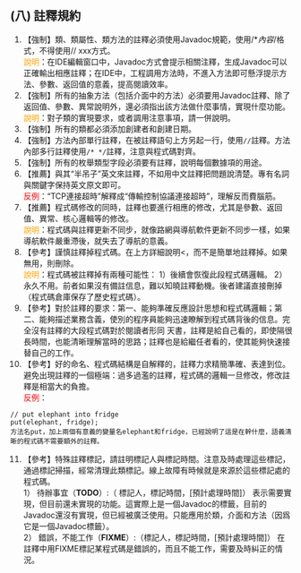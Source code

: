## (八) 註釋規約

1. 【強制】類、類屬性、類方法的註釋必須使用Javadoc規範，使用/**內容*/格式，不得使用// xxx方式。 
<br><span style="color:orange">說明</span>：在IDE編輯窗口中，Javadoc方式會提示相關注釋，生成Javadoc可以正確輸出相應註釋；在IDE中，工程調用方法時，不進入方法即可懸浮提示方法、參數、返回值的意義，提高閱讀效率。 
2. 【強制】所有的抽象方法（包括介面中的方法）必須要用Javadoc註釋、除了返回值、參數、異常說明外，還必須指出該方法做什麼事情，實現什麼功能。 
<br><span style="color:orange">說明</span>：對子類的實現要求，或者調用注意事項，請一併說明。 
3. 【強制】所有的類都必須添加創建者和創建日期。 
4. 【強制】方法內部單行註釋，在被註釋語句上方另起一行，使用`//`註釋。方法內部多行註釋使用`/* */`註釋，注意與程式碼對齊。 
5. 【強制】所有的枚舉類型字段必須要有註釋，說明每個數據項的用途。 
6. 【推薦】與其“半吊子”英文來註釋，不如用中文註釋把問題說清楚。專有名詞與關鍵字保持英文原文即可。
 <br><span style="color:red">反例</span>：“TCP連接超時”解釋成“傳輸控制協議連接超時”，理解反而費腦筋。 
7. 【推薦】程式碼修改的同時，註釋也要進行相應的修改，尤其是參數、返回值、異常、核心邏輯等的修改。 
<br><span style="color:orange">說明</span>：程式碼與註釋更新不同步，就像路網與導航軟件更新不同步一樣，如果導航軟件嚴重滯後，就失去了導航的意義。 
8. 【參考】謹慎註釋掉程式碼。在上方詳細說明<，而不是簡單地註釋掉。如果無用，則刪除。 
<br><span style="color:orange">說明</span>：程式碼被註釋掉有兩種可能性：
1）後續會恢復此段程式碼邏輯。
2）永久不用。前者如果沒有備註信息，難以知曉註釋動機。後者建議直接刪掉（程式碼倉庫保存了歷史程式碼）。 
9. 【參考】對於註釋的要求：第一、能夠準確反應設計思想和程式碼邏輯；第二、能夠描述業務含義，使別的程序員能夠迅速瞭解到程式碼背後的信息。完全沒有註釋的大段程式碼對於閱讀者形同
天書，註釋是給自己看的，即使隔很長時間，也能清晰理解當時的思路；註釋也是給繼任者看的，使其能夠快速接替自己的工作。 
10. 【參考】好的命名、程式碼結構是自解釋的，註釋力求精簡準確、表達到位。避免出現註釋的一個極端：過多過濫的註釋，程式碼的邏輯一旦修改，修改註釋是相當大的負擔。 
<br><span style="color:red">反例</span>：
 ```
 // put elephant into fridge  
 put(elephant, fridge);      
 方法名put，加上兩個有意義的變量名elephant和fridge，已經說明了這是在幹什麼，語義清晰的程式碼不需要額外的註釋。 
 ```
11. 【參考】特殊註釋標記，請註明標記人與標記時間。注意及時處理這些標記，通過標記掃描，經常清理此類標記。線上故障有時候就是來源於這些標記處的程式碼。  
1） 待辦事宜（**TODO**）:（ 標記人，標記時間，[預計處理時間]）    表示需要實現，但目前還未實現的功能。這實際上是一個Javadoc的標籤，目前的Javadoc還沒有實現，但已經被廣泛使用。只能應用於類，介面和方法（因爲它是一個Javadoc標籤）。  
2） 錯誤，不能工作（**FIXME**）:（標記人，標記時間，[預計處理時間]）    在註釋中用FIXME標記某程式碼是錯誤的，而且不能工作，需要及時糾正的情況。 